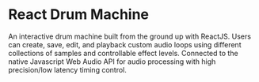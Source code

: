 # React Drum Machine

An interactive drum machine built from the ground up with ReactJS. Users can create, save, edit, and playback custom audio loops using different collections of samples and controllable effect levels. Connected to the native Javascript Web Audio API for audio processing with high precision/low latency timing control.
